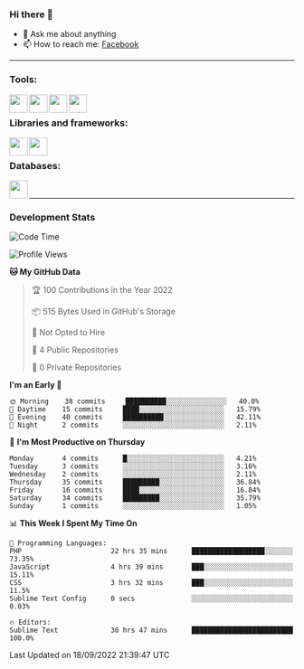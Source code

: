 ### Hi there 👋

<!-- - 🔭 I’m currently working on [huyviet] -->
- 💬 Ask me about anything
- 📫 How to reach me: [Facebook]
<!-- - ⚡ Fun fact: abc -->

---

### Tools:
<img align='left' height="32" width="32" src="https://cdn.jsdelivr.net/npm/simple-icons@4.8.0/icons/phpstorm.svg" />
<img align='left' height="32" width="32" src="https://cdn.jsdelivr.net/npm/simple-icons@4.8.0/icons/sublimetext.svg" />
<img align='left' height="32" width="32" src="https://cdn.jsdelivr.net/npm/simple-icons@4.8.0/icons/laragon.svg" />
<img align='left' height="32" width="32" src="https://cdn.jsdelivr.net/npm/simple-icons@4.8.0/icons/xampp.svg" />
<br>

### Libraries and frameworks:
<img align='left' height="32" width="32" src="https://cdn.jsdelivr.net/npm/simple-icons@4.8.0/icons/laravel.svg" />
<img align='left' height="32" width="32" src="https://cdn.jsdelivr.net/npm/simple-icons@4.8.0/icons/jquery.svg" />
<br>

### Databases:
<img align='left' height="32" width="32" src="https://cdn.jsdelivr.net/npm/simple-icons@4.8.0/icons/mysql.svg" />
<br>

---
### Development Stats
<!--START_SECTION:waka-->
![Code Time](http://img.shields.io/badge/Code%20Time-104%20hrs-blue)

![Profile Views](http://img.shields.io/badge/Profile%20Views-4-blue)

**🐱 My GitHub Data** 

> 🏆 100 Contributions in the Year 2022
 > 
> 📦 515 Bytes Used in GitHub's Storage 
 > 
> 🚫 Not Opted to Hire
 > 
> 📜 4 Public Repositories 
 > 
> 🔑 0 Private Repositories  
 > 
**I'm an Early 🐤** 

```text
🌞 Morning    38 commits     ██████████░░░░░░░░░░░░░░░   40.0% 
🌆 Daytime    15 commits     ████░░░░░░░░░░░░░░░░░░░░░   15.79% 
🌃 Evening    40 commits     ██████████░░░░░░░░░░░░░░░   42.11% 
🌙 Night      2 commits      ░░░░░░░░░░░░░░░░░░░░░░░░░   2.11%

```
📅 **I'm Most Productive on Thursday** 

```text
Monday       4 commits      █░░░░░░░░░░░░░░░░░░░░░░░░   4.21% 
Tuesday      3 commits      ░░░░░░░░░░░░░░░░░░░░░░░░░   3.16% 
Wednesday    2 commits      ░░░░░░░░░░░░░░░░░░░░░░░░░   2.11% 
Thursday     35 commits     █████████░░░░░░░░░░░░░░░░   36.84% 
Friday       16 commits     ████░░░░░░░░░░░░░░░░░░░░░   16.84% 
Saturday     34 commits     █████████░░░░░░░░░░░░░░░░   35.79% 
Sunday       1 commits      ░░░░░░░░░░░░░░░░░░░░░░░░░   1.05%

```


📊 **This Week I Spent My Time On** 

```text
💬 Programming Languages: 
PHP                      22 hrs 35 mins      ██████████████████░░░░░░░   73.35% 
JavaScript               4 hrs 39 mins       ███░░░░░░░░░░░░░░░░░░░░░░   15.11% 
CSS                      3 hrs 32 mins       ███░░░░░░░░░░░░░░░░░░░░░░   11.5% 
Sublime Text Config      0 secs              ░░░░░░░░░░░░░░░░░░░░░░░░░   0.03%

🔥 Editors: 
Sublime Text             30 hrs 47 mins      █████████████████████████   100.0%

```


 Last Updated on 18/09/2022 21:39:47 UTC
<!--END_SECTION:waka-->

[huyviet]: https://huyviet.vn/
[Facebook]: https://www.facebook.com/profile.php?id=100075294702642

